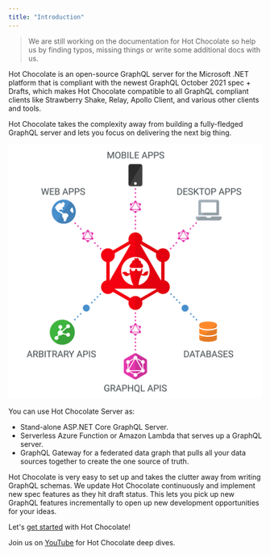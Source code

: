 ```yaml
---
title: "Introduction"
---
```


> We are still working on the documentation for Hot Chocolate so help us by finding typos, missing things or write some additional docs with us.

Hot Chocolate is an open-source GraphQL server for the Microsoft .NET platform that is compliant with the newest GraphQL October 2021 spec + Drafts, which makes Hot Chocolate compatible to all GraphQL compliant clients like Strawberry Shake, Relay, Apollo Client, and various other clients and tools.

Hot Chocolate takes the complexity away from building a fully-fledged GraphQL server and lets you focus on delivering the next big thing.

![Platform](../../images/platform.png)

You can use Hot Chocolate Server as:

- Stand-alone ASP.NET Core GraphQL Server.
- Serverless Azure Function or Amazon Lambda that serves up a GraphQL server.
- GraphQL Gateway for a federated data graph that pulls all your data sources together to create the one source of truth.

Hot Chocolate is very easy to set up and takes the clutter away from writing GraphQL schemas. We update Hot Chocolate continuously and implement new spec features as they hit draft status. This lets you pick up new GraphQL features incrementally to open up new development opportunities for your ideas.

Let's [get started](/docs/hotchocolate/get-started) with Hot Chocolate!

Join us on [YouTube](https://youtube.chillicream.com) for Hot Chocolate deep dives.
